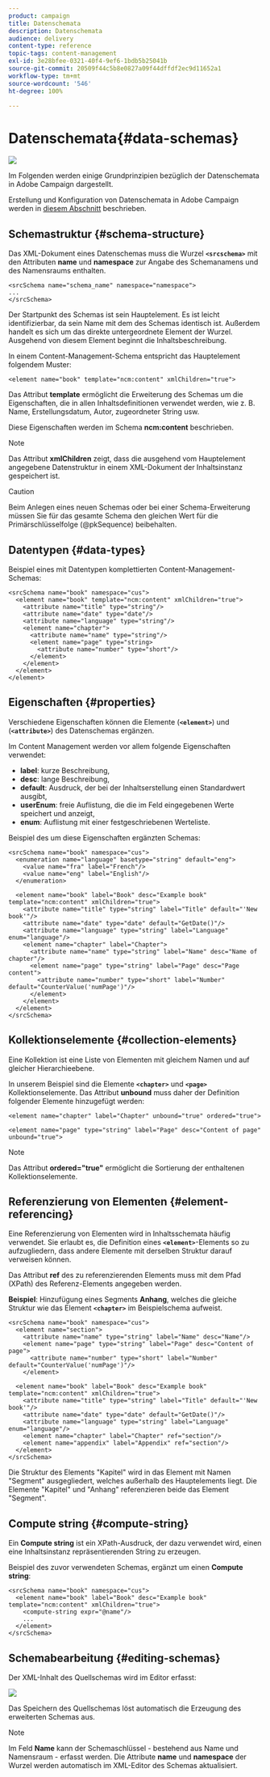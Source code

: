 ```yaml
---
product: campaign
title: Datenschemata
description: Datenschemata
audience: delivery
content-type: reference
topic-tags: content-management
exl-id: 3e28bfee-0321-40f4-9ef6-1bdb5b25041b
source-git-commit: 20509f44c5b8e0827a09f44dffdf2ec9d11652a1
workflow-type: tm+mt
source-wordcount: '546'
ht-degree: 100%

---
```


# Datenschemata{#data-schemas}

![](../../assets/common.svg)

Im Folgenden werden einige Grundprinzipien bezüglich der Datenschemata in Adobe Campaign dargestellt.

Erstellung und Konfiguration von Datenschemata in Adobe Campaign werden in [diesem Abschnitt](../../configuration/using/about-schema-edition.md) beschrieben.

## Schemastruktur {#schema-structure}

Das XML-Dokument eines Datenschemas muss die Wurzel **`<srcschema>`** mit den Attributen **name** und **namespace** zur Angabe des Schemanamens und des Namensraums enthalten.

```
<srcSchema name="schema_name" namespace="namespace">
...
</srcSchema>
```

Der Startpunkt des Schemas ist sein Hauptelement. Es ist leicht identifizierbar, da sein Name mit dem des Schemas identisch ist. Außerdem handelt es sich um das direkte untergeordnete Element der Wurzel. Ausgehend von diesem Element beginnt die Inhaltsbeschreibung.

In einem Content-Management-Schema entspricht das Hauptelement folgendem Muster:

```
<element name="book" template="ncm:content" xmlChildren="true">
```

Das Attribut **template** ermöglicht die Erweiterung des Schemas um die Eigenschaften, die in allen Inhaltsdefinitionen verwendet werden, wie z. B. Name, Erstellungsdatum, Autor, zugeordneter String usw.

Diese Eigenschaften werden im Schema **ncm:content** beschrieben.

>[!NOTE]
>
>Das Attribut **xmlChildren** zeigt, dass die ausgehend vom Hauptelement angegebene Datenstruktur in einem XML-Dokument der Inhaltsinstanz gespeichert ist.

>[!CAUTION]
>
>Beim Anlegen eines neuen Schemas oder bei einer Schema-Erweiterung müssen Sie für das gesamte Schema den gleichen Wert für die Primärschlüsselfolge (@pkSequence) beibehalten.

## Datentypen {#data-types}

Beispiel eines mit Datentypen komplettierten Content-Management-Schemas:

```
<srcSchema name="book" namespace="cus">
  <element name="book" template="ncm:content" xmlChildren="true">
    <attribute name="title" type="string"/>
    <attribute name="date" type="date"/>
    <attribute name="language" type="string"/>
    <element name="chapter">
      <attribute name="name" type="string"/>
      <element name="page" type="string>
        <attribute name="number" type="short"/>
      </element>
    </element>
  </element>
</element>
```

## Eigenschaften {#properties}

Verschiedene Eigenschaften können die Elemente (**`<element>`**) und (**`<attribute>`**) des Datenschemas ergänzen.

Im Content Management werden vor allem folgende Eigenschaften verwendet:

* **label**: kurze Beschreibung,
* **desc**: lange Beschreibung,
* **default**: Ausdruck, der bei der Inhaltserstellung einen Standardwert ausgibt,
* **userEnum**: freie Auflistung, die die im Feld eingegebenen Werte speichert und anzeigt,
* **enum**: Auflistung mit einer festgeschriebenen Werteliste.

Beispiel des um diese Eigenschaften ergänzten Schemas:

```
<srcSchema name="book" namespace="cus">
  <enumeration name="language" basetype="string" default="eng">    
    <value name="fra" label="French"/>    
    <value name="eng" label="English"/>   
  </enumeration>

  <element name="book" label="Book" desc="Example book" template="ncm:content" xmlChildren="true">
    <attribute name="title" type="string" label="Title" default="'New book'"/>
    <attribute name="date" type="date" default="GetDate()"/>
    <attribute name="language" type="string" label="Language" enum="language"/>
    <element name="chapter" label="Chapter">
      <attribute name="name" type="string" label="Name" desc="Name of chapter"/>
      <element name="page" type="string" label="Page" desc="Page content">
        <attribute name="number" type="short" label="Number" default="CounterValue('numPage')"/>
      </element>
    </element>
  </element>
</srcSchema>
```

## Kollektionselemente {#collection-elements}

Eine Kollektion ist eine Liste von Elementen mit gleichem Namen und auf gleicher Hierarchieebene.

In unserem Beispiel sind die Elemente **`<chapter>`** und **`<page>`** Kollektionselemente. Das Attribut **unbound** muss daher der Definition folgender Elemente hinzugefügt werden:

```
<element name="chapter" label="Chapter" unbound="true" ordered="true">
```

```
<element name="page" type="string" label="Page" desc="Content of page" unbound="true">
```

>[!NOTE]
>
>Das Attribut **ordered=&quot;true&quot;** ermöglicht die Sortierung der enthaltenen Kollektionselemente.

## Referenzierung von Elementen {#element-referencing}

Eine Referenzierung von Elementen wird in Inhaltsschemata häufig verwendet. Sie erlaubt es, die Definition eines **`<element>`**-Elements so zu aufzugliedern, dass andere Elemente mit derselben Struktur darauf verweisen können.

Das Attribut **ref** des zu referenzierenden Elements muss mit dem Pfad (XPath) des Referenz-Elements angegeben werden.

**Beispiel**: Hinzufügung eines Segments **Anhang**, welches die gleiche Struktur wie das Element **`<chapter>`** im Beispielschema aufweist.

```
<srcSchema name="book" namespace="cus">
  <element name="section">
    <attribute name="name" type="string" label="Name" desc="Name"/>
    <element name="page" type="string" label="Page" desc="Content of page">
      <attribute name="number" type="short" label="Number" default="CounterValue('numPage')"/>
    </element>

  <element name="book" label="Book" desc="Example book" template="ncm:content" xmlChildren="true">
    <attribute name="title" type="string" label="Title" default="'New book'"/>
    <attribute name="date" type="date" default="GetDate()"/>
    <attribute name="language" type="string" label="Language" enum="language"/>
    <element name="chapter" label="Chapter" ref="section"/>
    <element name="appendix" label="Appendix" ref="section"/>
  </element>
</srcSchema>
```

Die Struktur des Elements &quot;Kapitel&quot; wird in das Element mit Namen &quot;Segment&quot; ausgegliedert, welches außerhalb des Hauptelements liegt. Die Elemente &quot;Kapitel&quot; und &quot;Anhang&quot; referenzieren beide das Element &quot;Segment&quot;.

## Compute string {#compute-string}

Ein **Compute string** ist ein XPath-Ausdruck, der dazu verwendet wird, einen eine Inhaltsinstanz repräsentierenden String zu erzeugen.

Beispiel des zuvor verwendeten Schemas, ergänzt um einen **Compute string**:

```
<srcSchema name="book" namespace="cus">
  <element name="book" label="Book" desc="Example book" template="ncm:content" xmlChildren="true">
    <compute-string expr="@name"/>
    ...
  </element>
</srcSchema>
```

## Schemabearbeitung {#editing-schemas}

Der XML-Inhalt des Quellschemas wird im Editor erfasst:

![](assets/d_ncs_integration_schema_edition.png)

Das Speichern des Quellschemas löst automatisch die Erzeugung des erweiterten Schemas aus.

>[!NOTE]
>
>Im Feld **Name** kann der Schemaschlüssel - bestehend aus Name und Namensraum - erfasst werden. Die Attribute **name** und **namespace** der Wurzel werden automatisch im XML-Editor des Schemas aktualisiert.

